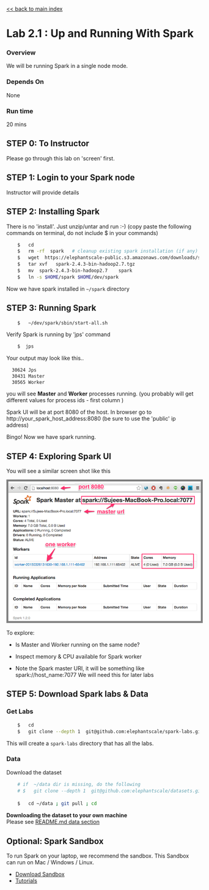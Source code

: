 <link rel='stylesheet' href='../assets/css/main.css'/>

[<< back to main index](../README.md)

# Lab 2.1 : Up and Running With Spark

### Overview
We will be running Spark in a single node mode.

### Depends On
None

### Run time
20 mins

## STEP 0: To Instructor
Please go through this lab on 'screen' first.

## STEP 1: Login to your Spark node
Instructor will provide details


## STEP 2: Installing Spark
There is no 'install'.  Just unzip/untar and run :-)
(copy paste the following commands on terminal,  do not include $ in your commands)

```bash
    $   cd
    $   rm -rf  spark   # cleanup existing spark installation (if any)
    $   wget  https://elephantscale-public.s3.amazonaws.com/downloads/spark-2.4.3-bin-hadoop2.7.tgz
    $   tar xvf   spark-2.4.3-bin-hadoop2.7.tgz
    $   mv  spark-2.4.3-bin-hadoop2.7    spark
    $   ln -s $HOME/spark $HOME/dev/spark
```

Now we have spark installed in  `~/spark`  directory


## STEP 3: Running Spark

```bash
    $   ~/dev/spark/sbin/start-all.sh
```

Verify Spark is running by 'jps' command
```bash
    $  jps
```

Your output may look like this..
```console
  30624 Jps
  30431 Master
  30565 Worker
```
you will see **Master** and **Worker**  processes running.
(you probably will get different values for process ids - first column )

Spark UI will be at port 8080 of the host.
In browser go to
  http://your_spark_host_address:8080
(be sure to use the 'public' ip address)

Bingo!  Now we have spark running.


## STEP 4: Exploring Spark UI
You will see a similar screen shot like this

<img src="../assets/images/1a.png" style="border: 5px solid grey ; max-width:100%;" />

To explore:
* Is Master and Worker running on the same node?

* Inspect memory & CPU available for Spark worker

* Note the Spark master URI, it will be something like
      spark://host_name:7077
    We will need this for later labs


## STEP 5: Download Spark labs & Data

### Get Labs
```bash
    $   cd
    $   git clone --depth 1  git@github.com:elephantscale/spark-labs.git
```
This will create a `spark-labs` directory that has all the labs.

### Data
Download the dataset
```bash
    # if  ~/data dir is missing, do the following
    # $   git clone --depth 1  git@github.com:elephantscale/datasets.git  data

    $   cd ~/data ; git pull ; cd 
```

**Downloading the dataset to your own machine**  
Please see [README.md data section](../README-scala.md#data)

## Optional: Spark Sandbox
To run Spark on your laptop, we recommend the sandbox.  This Sandbox can run on Mac / Windows / Linux.

- [Download Sandbox](https://github.com/elephantscale/sandbox)
- [Tutorials](https://github.com/elephantscale/sandbox)
